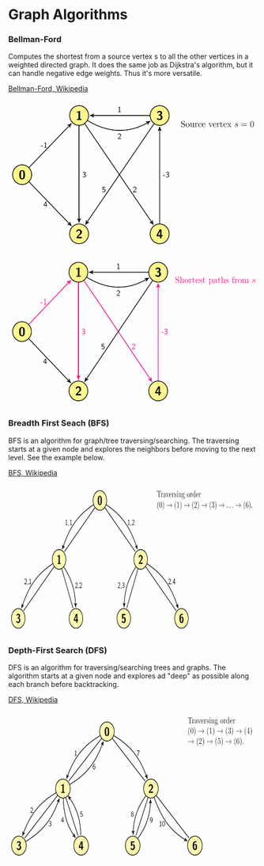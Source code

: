 Graph Algorithms
=================================

### Bellman-Ford
Computes the shortest from a source vertex s to all the other vertices in a weighted directed graph. It does the same job as Dijkstra's algorithm, but it can handle negative edge weights. Thus it's more versatile. 

[Bellman-Ford, Wikipedia](https://en.wikipedia.org/wiki/Bellman%E2%80%93Ford_algorithm)

<p align="center">
<img src="images/bellmanford1.png" height="300" alt="Screenshot"/>
</p>

<p align="center">
<img src="images/bellmanford2.png" height="300" alt="Screenshot"/>
</p>

### Breadth First Seach (BFS)
BFS is an algorithm for graph/tree traversing/searching. The traversing starts at a given node and explores the neighbors before moving to the next level. See the example below.

[BFS, Wikipedia](https://en.wikipedia.org/wiki/Breadth-first_search)

<p align="center">
<img src="images/bfs.png" height="300" alt="Screenshot"/>
</p>

### Depth-First Search (DFS)
DFS is an algorithm for traversing/searching trees and graphs. The algorithm starts at a given node and explores ad "deep" as possible along each branch before backtracking.

[DFS, Wikipedia](https://en.wikipedia.org/wiki/Depth-first_search)

<p align="center">
<img src="images/dfs.png" height="300" alt="Screenshot"/>
</p>
